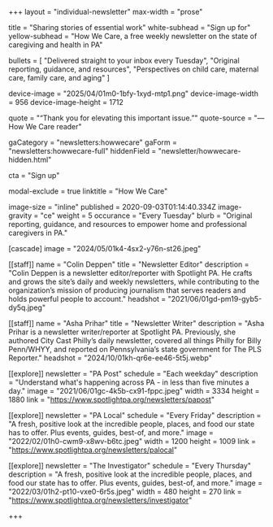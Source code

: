 +++
layout = "individual-newsletter"
max-width = "prose"

title = "Sharing stories of essential work"
white-subhead = "Sign up for"
yellow-subhead = "How We Care, a free weekly newsletter on the state of caregiving and health in PA"

bullets = [
  "Delivered straight to your inbox every Tuesday",
  "Original reporting, guidance, and resources",
  "Perspectives on child care, maternal care, family care, and aging"
]

device-image = "2025/04/01m0-1bfy-1xyd-mtp1.png"
device-image-width = 956
device-image-height = 1712

quote = "“Thank you for elevating this important issue.”"
quote-source = "— How We Care reader"

gaCategory = "newsletters:howwecare"
gaForm = "newsletters:howwecare-full"
hiddenField = "newsletter/howwecare-hidden.html"

cta = "Sign up"

modal-exclude = true
linktitle = "How We Care"

image-size = "inline"
published = 2020-09-03T01:14:40.334Z
image-gravity = "ce" 
weight = 5
occurance = "Every Tuesday"
blurb = "Original reporting, guidance, and resources to empower home and professional caregivers in PA."

[cascade] 
image = "2024/05/01k4-4sx2-y76n-st26.jpeg"


[[staff]]
name = "Colin Deppen"
title = "Newsletter Editor"
description = "Colin Deppen is a newsletter editor/reporter with Spotlight PA. He crafts and grows the site’s daily and weekly newsletters, while contributing to the organization’s mission of producing journalism that serves readers and holds powerful people to account."
headshot = "2021/06/01gd-pm19-gyb5-dy5q.jpeg"

[[staff]]
name = "Asha Prihar"
title = "Newsletter Writer"
description = "Asha Prihar is a newsletter writer/reporter at Spotlight PA. Previously, she authored City Cast Philly’s daily newsletter, covered all things Philly for Billy Penn/WHYY, and reported on Pennsylvania’s state government for The PLS Reporter."
headshot = "2024/10/01kh-qr6e-ee46-5t5j.webp"

[[explore]]
newsletter = "PA Post"
schedule = "Each weekday"
description = "Understand what's happening across PA - in less than five minutes a day."
image = "2021/06/01gc-4k5b-cx91-fppc.jpeg"
width = 3334
height = 1880
link = "https://www.spotlightpa.org/newsletters/papost"

[[explore]]
newsletter = "PA Local"
schedule = "Every Friday"
description = "A fresh, positive look at the incredible people, places, and food our state has to offer. Plus events, guides, best-of, and more."
image = "2022/02/01h0-cwm9-x8wv-b6tc.jpeg"
width = 1200
height = 1009
link = "https://www.spotlightpa.org/newsletters/palocal"

[[explore]]
newsletter = "The Investigator"
schedule = "Every Thursday"
description = "A fresh, positive look at the incredible people, places, and food our state has to offer. Plus events, guides, best-of, and more."
image = "2022/03/01h2-pt10-vxe0-6r5s.jpeg"
width = 480
height = 270
link = "https://www.spotlightpa.org/newsletters/investigator"

+++


